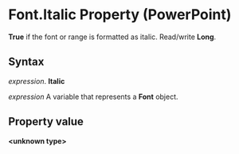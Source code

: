 
# Font.Italic Property (PowerPoint)

 **True** if the font or range is formatted as italic. Read/write **Long**.


## Syntax

 _expression_. **Italic**

 _expression_ A variable that represents a **Font** object.


## Property value

 **&lt;unknown type&gt;**

